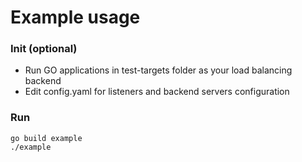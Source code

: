 # Example usage

### Init (optional)
* Run GO applications in test-targets folder as your load balancing backend
* Edit config.yaml for listeners and backend servers configuration


### Run
```
go build example
./example
```


